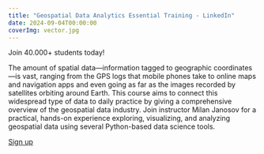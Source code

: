```yaml
---
title: "Geospatial Data Analytics Essential Training - LinkedIn"
date: 2024-09-04T00:00:00
coverImg: vector.jpg
---
```


Join 40.000+ students today!



The amount of spatial data—information tagged to geographic coordinates—is vast, ranging from the GPS logs that mobile phones take to online maps and navigation apps and even going as far as the images recorded by satellites orbiting around Earth. This course aims to connect this widespread type of data to daily practice by giving a comprehensive overview of the geospatial data industry. Join instructor Milan Janosov for a practical, hands-on experience exploring, visualizing, and analyzing geospatial data using several Python-based data science tools.

<!--more-->



[Sign up](https://www.linkedin.com/learning/geospatial-data-analytics-essential-training/analyzing-geospatial-data)
